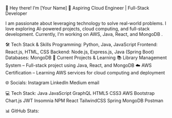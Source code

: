 👋 Hey there! I’m [Your Name]
🚀 Aspiring Cloud Engineer | Full-Stack Developer

I am passionate about leveraging technology to solve real-world problems. I love exploring AI-powered projects, cloud computing, and full-stack development. Currently, I’m working on AWS, Java, React, and MongoDB .

🛠 Tech Stack & Skills
Programming: Python, Java, JavaScript
Frontend: React.js, HTML, CSS
Backend: Node.js, Express.js, Java (Spring Boot)
Databases: MongoDB
📌 Current Projects & Learning
📚 Library Management System – Full-stack project using Java, React, and MongoDB
☁️ AWS Certification – Learning AWS services for cloud computing and deployment

🌐 Socials:
Instagram LinkedIn Medium email

💻 Tech Stack:
Java JavaScript GraphQL HTML5 CSS3 AWS Bootstrap Chart.js JWT Insomnia NPM React TailwindCSS Spring MongoDB Postman

📊 GitHub Stats:






